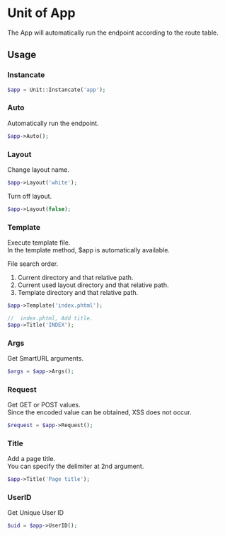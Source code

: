 Unit of App
===

 The App will automatically run the endpoint according to the route table.

## Usage

### Instancate

```php
$app = Unit::Instancate('app');
```

### Auto

 Automatically run the endpoint.

```php
$app->Auto();
```

### Layout

 Change layout name.

```php
$app->Layout('white');
```

 Turn off layout.

```php
$app->Layout(false);
```

### Template

 Execute template file.<br/>
 In the template method, $app is automatically available.<br/>

 File search order.

 1. Current directory and that relative path.
 1. Current used layout directory and that relative path.
 1. Template directory and that relative path.

```php
$app->Template('index.phtml');
```

```php
//  index.phtml, Add title.
$app->Title('INDEX');
```

### Args

 Get SmartURL arguments.

```php
$args = $app->Args();
```

### Request

 Get GET or POST values.<br/>
 Since the encoded value can be obtained, XSS does not occur.<br/>

```php
$request = $app->Request();
```

### Title

 Add a page title.<br/>
 You can specify the delimiter at 2nd argument.

```php
$app->Title('Page title');
```

### UserID

 Get Unique User ID

```php
$uid = $app->UserID();
```
